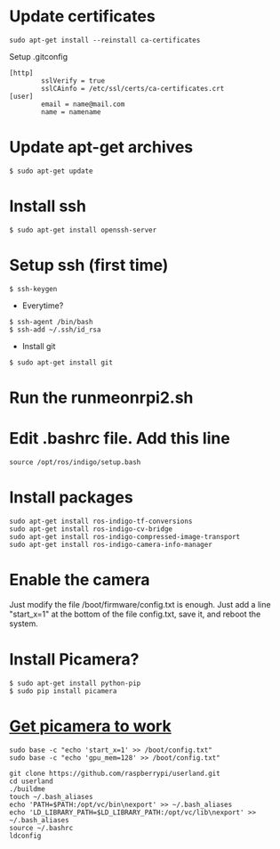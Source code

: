 # Update certificates
```
sudo apt-get install --reinstall ca-certificates
```

Setup .gitconfig
```
[http]
        sslVerify = true
        sslCAinfo = /etc/ssl/certs/ca-certificates.crt
[user]
        email = name@mail.com
        name = namename
```
# Update apt-get archives
```
$ sudo apt-get update
```
# Install ssh
```
$ sudo apt-get install openssh-server
```
# Setup ssh (first time)
```
$ ssh-keygen 
```
* Everytime?
```
$ ssh-agent /bin/bash
$ ssh-add ~/.ssh/id_rsa
```

* Install git
```
$ sudo apt-get install git
```

# Run the runmeonrpi2.sh

# Edit .bashrc file. Add this line
```
source /opt/ros/indigo/setup.bash
```

# Install packages
```
sudo apt-get install ros-indigo-tf-conversions
sudo apt-get install ros-indigo-cv-bridge
sudo apt-get install ros-indigo-compressed-image-transport 
sudo apt-get install ros-indigo-camera-info-manager
```

# Enable the camera
Just modify the file /boot/firmware/config.txt is enough.
Just add a line "start_x=1" at the bottom of the file config.txt, save it, and reboot the system. 

# Install Picamera?
```
$ sudo apt-get install python-pip
$ sudo pip install picamera
```

# [Get picamera to work](http://raspberrypi.stackexchange.com/questions/37359/how-to-use-raspistill-on-ubuntu)
```
sudo base -c "echo 'start_x=1' >> /boot/config.txt"
sudo base -c "echo 'gpu_mem=128' >> /boot/config.txt"
```

```
git clone https://github.com/raspberrypi/userland.git
cd userland
./buildme
touch ~/.bash_aliases
echo 'PATH=$PATH:/opt/vc/bin\nexport' >> ~/.bash_aliases
echo 'LD_LIBRARY_PATH=$LD_LIBRARY_PATH:/opt/vc/lib\nexport' >> ~/.bash_aliases
source ~/.bashrc
ldconfig
```
